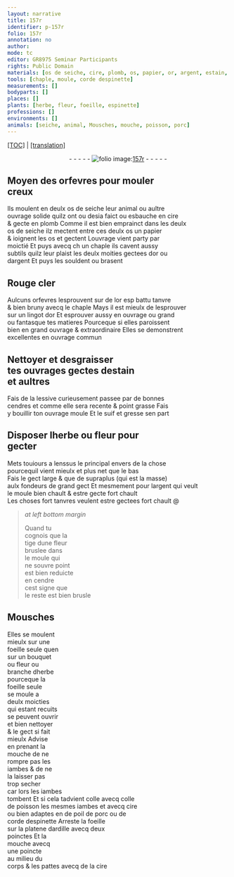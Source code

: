 ```yaml
---
layout: narrative
title: 157r
identifier: p-157r
folio: 157r
annotation: no
author:
mode: tc
editor: GR8975 Seminar Participants
rights: Public Domain
materials: [os de seiche, cire, plomb, os, papier, or, argent, estain, cendres, suif, gresse, colle de poisson, poil de porc, dardille]
tools: [chaple, moule, corde despinette]
measurements: []
bodyparts: []
places: []
plants: [herbe, fleur, foeille, espinette]
professions: []
environments: []
animals: [seiche, animal, Mousches, mouche, poisson, porc]
---
```


<p><a href="{{ site.baseurl }}/diplomatic/">[TOC]</a> | <a href="{{ site.baseurl }}/texts/p-157r_tl/" target="_blank">[translation]</a></p><div class="folio" align="center">- - - - - <a href="http://gallica.bnf.fr/ark:/12148/btv1b10500001g/f319.item.r=" target="_blank"><img src="https://cu-mkp.github.io/2017-workshop-edition/assets/photo-icon.png" alt="folio image: " style="display:inline-block; margin-bottom:-3px;"/>157r</a> - - - - - </div>  
  

## Moyen des orfevres pour mouler<br/> creux

 
Ils moulent en deulx <span class="m">os de <span class="al">seiche</span></span> leur <span class="al">animal</span> ou aultre<br/> ouvrage solide quilz ont ou desia faict ou esbauche en <span class="m">cire</span><br/> & gecte en <span class="m">plomb</span> Comme il est bien emprainct dans les deulx<br/> <span class="m">os de <span class="al">seiche</span></span> ilz mectent entre ces deulx <span class="m">os</span> un <span class="m">papier</span><br/> & ioignent les <span class="m">os</span> et gectent Louvrage vient party par<br/> moictié Et puys avecq <span class="del">ch</span> un <span class="tl">chaple</span> ils cavent aussy<br/> subtils quilz leur plaist les deulx moities gectees d<span class="m">or</span> ou<br/> d<span class="m">argent</span> Et puys les souldent ou brasent
 
 
  

## Rouge cler 

 
Aulcuns orfevres lesprouvent sur de l<span class="m">or</span> <span class="del">esp</span> battu tanvre<br/> & bien bruny avecq le <span class="tl">chaple</span> Mays il est mieulx de lesprouver<br/> sur un lingot d<span class="m">or</span> Et esprouver aussy en ouvrage ou gra<span class="exp">n</span>d<br/> ou fantasque tes matieres Pourceque si elles paroissent<br/> bien en grand ouvrage & extraordinaire Elles se demo<span class="exp">n</span>strent<br/> excellentes en ouvrage commun 
 
 
  

## Nettoyer et desgraisser<br/> tes ouvrages gectes d<span class="m">estain</span><br/> et aultres

 
Fais de la lessive curieuse<span class="exp">m</span>ent passee par de bonnes<br/> <span class="m">cendres</span> et co<span class="exp">mm</span>e elle sera recente & point grasse Fais<br/> y bouillir ton ouvrage moule Et le <span class="m">suif</span> et <span class="m">gresse</span> sen p<span class="exp">ar</span>t
  
 
  

## Disposer l<span class="pa">herbe</span> ou fleur pour<br/> gecter

 
Mets touiours a lenssus le principal envers de la chose<br/> pourcequil vient mieulx et plus net que le bas<br/> Fais le gect large & que de supraplus (qui est la masse)<br/> aulx fondeurs de grand gect <span class="del">Et</span> mesmem<span class="exp">en</span>t pour l<span class="m">argent</span> qui veult<br/> le <span class="tl">moule</span> bien chault & estre gecte fort chault<br/> Les choses fort tanvres veulent estre gectees fort chault
 @ 
> *at left bottom margin*
> 
> 
>   Quand tu<br/> cognois que la<br/> tige dune <span class="pa">fleur</span><br/> bruslee dans<br/> le <span class="tl">moule</span> qui<br/> ne souvre point<br/> est bien reduicte<br/> en cendre<br/> cest signe que<br/> le reste est bien brusle
 
 
  

## <span class="al">Mousches</span>

 
Elles se moulent<br/> mieulx sur une<br/> <span class="pa">foeille</span> seule que<span class="del">n</span><br/> sur un bouquet<br/> ou <span class="pa">fleur</span> ou<br/> branche d<span class="pa">herbe</span><br/> pourceque la<br/> <span class="pa">foeille</span> seule<br/> se moule a<br/> deulx moicties<br/> qui estant recuits<br/> se peuvent ouvrir<br/> et bien nettoyer<br/> & le gect si fait<br/> mieulx Advise<br/> en prenant la<br/> <span class="al">mouche</span> de ne<br/> rompre pas les<br/> iambes & de ne<br/> la laisser pas<br/> trop secher<br/> car lors les iambes<br/> tombent Et si cela tadvient colle avecq <span class="m">colle<br/> de <span class="al">poisson</span></span> les mesmes iambes et avecq <span class="m">cire</span><br/> ou bien adaptes en de <span class="m">poil de <span class="al">porc</span></span> ou de<br/> <span class="tl">corde d<span class="pa">espinette</span></span> Arreste la <span class="pa">foeille</span><br/> sur la platene <span class="m">dardille</span> avecq deux<br/> poinctes Et la<br/> <span class="al">mouche</span> avecq<br/> une poincte<br/> au milieu du<br/> corps & les pattes avecq de la <span class="m">cire</span>
 
